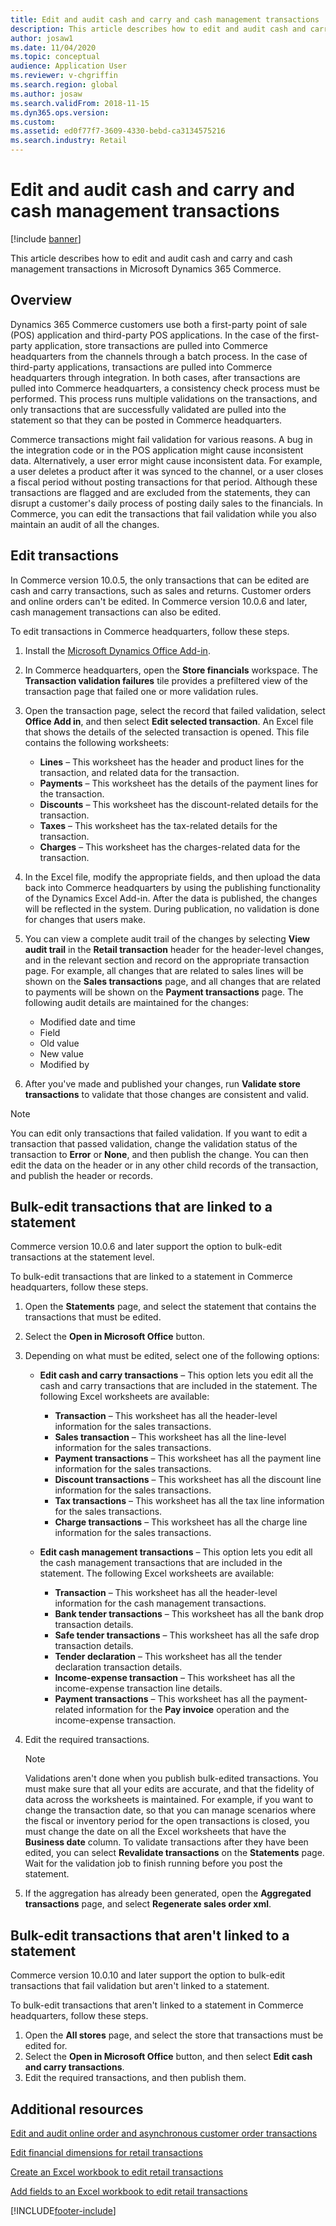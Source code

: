 ```yaml
---
title: Edit and audit cash and carry and cash management transactions
description: This article describes how to edit and audit cash and carry and cash management transactions in Microsoft Dynamics 365 Commerce.
author: josaw1
ms.date: 11/04/2020
ms.topic: conceptual
audience: Application User
ms.reviewer: v-chgriffin
ms.search.region: global
ms.author: josaw
ms.search.validFrom: 2018-11-15
ms.dyn365.ops.version: 
ms.custom: 
ms.assetid: ed0f77f7-3609-4330-bebd-ca3134575216
ms.search.industry: Retail
---
```

# Edit and audit cash and carry and cash management transactions

[!include [banner](../includes/banner.md)]

This article describes how to edit and audit cash and carry and cash management transactions in Microsoft Dynamics 365 Commerce.

## Overview

Dynamics 365 Commerce customers use both a first-party point of sale (POS) application and third-party POS applications. In the case of the first-party application, store transactions are pulled into Commerce headquarters from the channels through a batch process. In the case of third-party applications, transactions are pulled into Commerce headquarters through integration. In both cases, after transactions are pulled into Commerce headquarters, a consistency check process must be performed. This process runs multiple validations on the transactions, and only transactions that are successfully validated are pulled into the statement so that they can be posted in Commerce headquarters.

Commerce transactions might fail validation for various reasons. A bug in the integration code or in the POS application might cause inconsistent data. Alternatively, a user error might cause inconsistent data. For example, a user deletes a product after it was synced to the channel, or a user closes a fiscal period without posting transactions for that period. Although these transactions are flagged and are excluded from the statements, they can disrupt a customer's daily process of posting daily sales to the financials. In Commerce, you can edit the transactions that fail validation while you also maintain an audit of all the changes.

## Edit transactions

In Commerce version 10.0.5, the only transactions that can be edited are cash and carry transactions, such as sales and returns. Customer orders and online orders can't be edited. In Commerce version 10.0.6 and later, cash management transactions can also be edited.

To edit transactions in Commerce headquarters, follow these steps.

1. Install the [Microsoft Dynamics Office Add-in](https://appsource.microsoft.com/product/office/WA104379629?tab=Overview).
1. In Commerce headquarters, open the **Store financials** workspace. The **Transaction validation failures** tile provides a prefiltered view of the transaction page that failed one or more validation rules.
1. Open the transaction page, select the record that failed validation, select **Office Add in**, and then select **Edit selected transaction**. An Excel file that shows the details of the selected transaction is opened. This file contains the following worksheets:

    - **Lines** – This worksheet has the header and product lines for the transaction, and related data for the transaction.
    - **Payments** – This worksheet has the details of the payment lines for the transaction.
    - **Discounts** – This worksheet has the discount-related details for the transaction.
    - **Taxes** – This worksheet has the tax-related details for the transaction.
    - **Charges** – This worksheet has the charges-related data for the transaction.

1. In the Excel file, modify the appropriate fields, and then upload the data back into Commerce headquarters by using the publishing functionality of the Dynamics Excel Add-in. After the data is published, the changes will be reflected in the system. During publication, no validation is done for changes that users make.
1. You can view a complete audit trail of the changes by selecting **View audit trail** in the **Retail transaction** header for the header-level changes, and in the relevant section and record on the appropriate transaction page. For example, all changes that are related to sales lines will be shown on the **Sales transactions** page, and all changes that are related to payments will be shown on the **Payment transactions** page. The following audit details are maintained for the changes:

    - Modified date and time
    - Field
    - Old value
    - New value
    - Modified by

1. After you've made and published your changes, run **Validate store transactions** to validate that those changes are consistent and valid.

> [!NOTE]
> You can edit only transactions that failed validation. If you want to edit a transaction that passed validation, change the validation status of the transaction to **Error** or **None**, and then publish the change. You can then edit the data on the header or in any other child records of the transaction, and publish the header or records.

## Bulk-edit transactions that are linked to a statement

Commerce version 10.0.6 and later support the option to bulk-edit transactions at the statement level.

To bulk-edit transactions that are linked to a statement in Commerce headquarters, follow these steps.

1. Open the **Statements** page, and select the statement that contains the transactions that must be edited.
1. Select the **Open in Microsoft Office** button.
1. Depending on what must be edited, select one of the following options:

    - **Edit cash and carry transactions** – This option lets you edit all the cash and carry transactions that are included in the statement. The following Excel worksheets are available:

        - **Transaction** – This worksheet has all the header-level information for the sales transactions.
        - **Sales transaction** – This worksheet has all the line-level information for the sales transactions.
        - **Payment transactions** – This worksheet has all the payment line information for the sales transactions.
        - **Discount transactions** – This worksheet has all the discount line information for the sales transactions.
        - **Tax transactions** – This worksheet has all the tax line information for the sales transactions.
        - **Charge transactions** – This worksheet has all the charge line information for the sales transactions.

    - **Edit cash management transactions** – This option lets you edit all the cash management transactions that are included in the statement. The following Excel worksheets are available:

        - **Transaction** – This worksheet has all the header-level information for the cash management transactions.
        - **Bank tender transactions** – This worksheet has all the bank drop transaction details.
        - **Safe tender transactions** – This worksheet has all the safe drop transaction details.
        - **Tender declaration** – This worksheet has all the tender declaration transaction details.
        - **Income-expense transaction** – This worksheet has all the income-expense transaction line details.
        - **Payment transactions** – This worksheet has all the payment-related information for the **Pay invoice** operation and the income-expense transaction.

1. Edit the required transactions.

    > [!NOTE]
    > Validations aren't done when you publish bulk-edited transactions. You must make sure that all your edits are accurate, and that the fidelity of data across the worksheets is maintained. For example, if you want to change the transaction date, so that you can manage scenarios where the fiscal or inventory period for the open transactions is closed, you must change the date on all the Excel worksheets that have the **Business date** column. To validate transactions after they have been edited, you can select **Revalidate transactions** on the **Statements** page. Wait for the validation job to finish running before you post the statement.

1. If the aggregation has already been generated, open the **Aggregated transactions** page, and select **Regenerate sales order xml**.

## Bulk-edit transactions that aren't linked to a statement

Commerce version 10.0.10 and later support the option to bulk-edit transactions that fail validation but aren't linked to a statement.

To bulk-edit transactions that aren't linked to a statement in Commerce headquarters, follow these steps.

1. Open the **All stores** page, and select the store that transactions must be edited for.
1. Select the **Open in Microsoft Office** button, and then select **Edit cash and carry transactions**.
1. Edit the required transactions, and then publish them.

## Additional resources

[Edit and audit online order and asynchronous customer order transactions](edit-order-trans.md)

[Edit financial dimensions for retail transactions](edit-financial-dim.md)

[Create an Excel workbook to edit retail transactions](create-excel-edit.md)

[Add fields to an Excel workbook to edit retail transactions](add-fields-excel.md)


[!INCLUDE[footer-include](../includes/footer-banner.md)]
